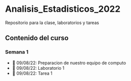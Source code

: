 # Analisis_Estadisticos_2022

Repositorio para la clase, laboratorios y tareas

## Contenido del curso

### Semana 1
 + 📅 09/08/22: Preparacion de nuestro equipo de computo
 + :date: 09/08/22: Laboratorio 1
 + :date: 09/08/22: Tarea 1
